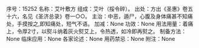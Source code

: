序号：15252
名称：艾叶敷方
组成：艾叶（挼令碎）。
出处：方出《圣惠》卷五十六，名见《圣济总录》卷一○○。
主治：中恶，遁尸，心腹及身体痛甚不知痛处，手摸按之,即知痛处，短气不语。
加减：None
功效：None
用法用量：着痛上，令厚2寸，以熨斗纳着灰火熨艾上，令热透，如冷即再熨之。
制备方法：None
临床应用：None
各家论述：None
用药禁忌：None
附注：None
